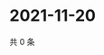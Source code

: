 # 2021-11-20

共 0 条

<!-- BEGIN WEIBO -->
<!-- 最后更新时间 Sat Nov 20 2021 06:11:20 GMT+0800 (China Standard Time) -->

<!-- END WEIBO -->
